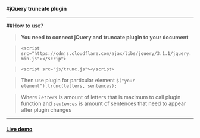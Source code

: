 #**jQuery truncate plugin**


___


##How to use?

>**You need to connect jQuery and truncate plugin to your document**

> ```<script src="https://cdnjs.cloudflare.com/ajax/libs/jquery/3.1.1/jquery.min.js"></script>```
 
>  ```<script src="js/trunc.js"></script>```
  
> Then use plugin for particular element
>`$("your element").trunc(letters, sentences);`

>Where *`letters`* is amount of letters that is maximum to call plugin function and *`sentences`* is amount of sentences that need to appear after plugin changes

___
#### [<i class="icon-eye"></i>Live demo ](https://bohdanbirdie.github.io/jQuery-homework/task2/index)

